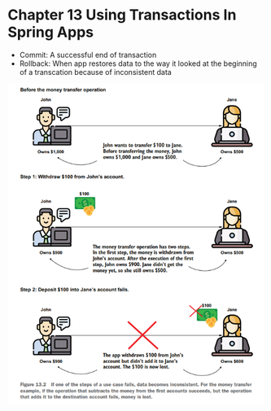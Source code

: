 # Chapter 13 Using Transactions In Spring Apps

- Commit: A successful end of transaction
- Rollback: When app restores data to the way it looked at the beginning of a transcation because of inconsistent data

<img src="img/rollback.png">

